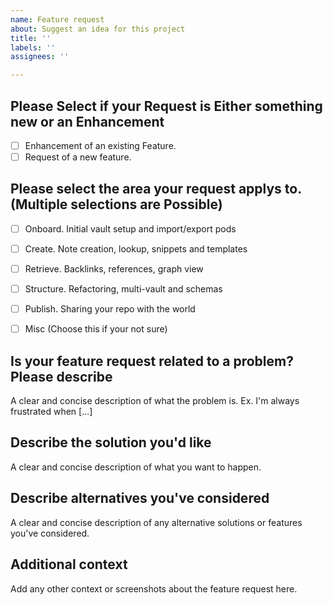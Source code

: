 ```yaml
---
name: Feature request
about: Suggest an idea for this project
title: ''
labels: ''
assignees: ''

---
```



<!--
 Do not Remove this block!

 Select something by placing an 'x' or 'X' inside the brackets.

 Look here -> [triage](https://dendron.so/notes/1e6c8b49-ef88-4e79-b2df-e9d614c38a53.html) 
 for help with choosing.

 Needed for Auto labeling:
 issue_labeler_regex_version=2

 -->

## Please Select if your Request is Either something new or an Enhancement ##

- [ ] Enhancement of an existing Feature.
- [ ] Request of a new feature.

## Please select the area your request applys to. (Multiple selections are Possible) ##

- [ ] Onboard. Initial vault setup and import/export pods 
- [ ] Create. Note creation, lookup, snippets and templates
- [ ] Retrieve. Backlinks, references, graph view
- [ ] Structure. Refactoring, multi-vault and schemas
- [ ] Publish. Sharing your repo with the world
- [ ] Misc (Choose this if your not sure)


## Is your feature request related to a problem? Please describe ##

A clear and concise description of what the problem is. Ex. I'm always frustrated when [...]

## Describe the solution you'd like ##

A clear and concise description of what you want to happen.

## Describe alternatives you've considered ##

A clear and concise description of any alternative solutions or features you've considered.

## Additional context ##

Add any other context or screenshots about the feature request here.
